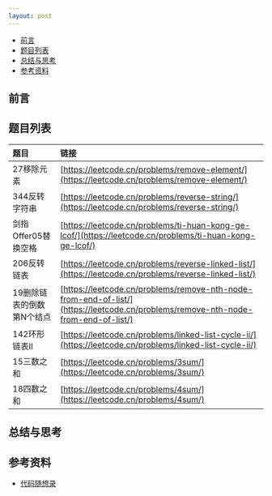 ```yaml
---
layout: post 
---
```


<!-- vim-markdown-toc Marked -->

* [前言](#前言)
* [题目列表](#题目列表)
* [总结与思考](#总结与思考)
* [参考资料](#参考资料)

<!-- vim-markdown-toc -->

## 前言


## 题目列表

| 题目 | 链接 | 
|:-----|:------|
| 27移除元素 | [https://leetcode.cn/problems/remove-element/](https://leetcode.cn/problems/remove-element/) |
| 344反转字符串 | [https://leetcode.cn/problems/reverse-string/](https://leetcode.cn/problems/reverse-string/) |
| 剑指Offer05替换空格 | [https://leetcode.cn/problems/ti-huan-kong-ge-lcof/](https://leetcode.cn/problems/ti-huan-kong-ge-lcof/) |
| 206反转链表 | [https://leetcode.cn/problems/reverse-linked-list/](https://leetcode.cn/problems/reverse-linked-list/) |
| 19删除链表的倒数第N个结点 | [https://leetcode.cn/problems/remove-nth-node-from-end-of-list/](https://leetcode.cn/problems/remove-nth-node-from-end-of-list/) |
| 142环形链表II | [https://leetcode.cn/problems/linked-list-cycle-ii/](https://leetcode.cn/problems/linked-list-cycle-ii/) |
| 15三数之和 | [https://leetcode.cn/problems/3sum/](https://leetcode.cn/problems/3sum/) |
| 18四数之和 | [https://leetcode.cn/problems/4sum/](https://leetcode.cn/problems/4sum/) |


## 总结与思考


## 参考资料

- [代码随想录](https://programmercarl.com/)
